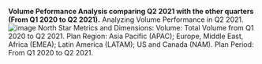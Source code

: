 **Volume Peformance Analysis comparing Q2 2021 with the other quarters (From Q1 2020 to Q2 2021).**
Analyzing Volume Performance in Q2 2021.
![image](https://github.com/user-attachments/assets/81ed30e3-5613-4f1d-9bab-5aac4b707f22)
North Star Metrics and Dimensions:
Volume: Total Volume from Q1 2020 to Q2 2021.
Plan Region: Asia Pacific (APAC); Europe, Middle East, Africa (EMEA); Latin America (LATAM); US and Canada (NAM).
Plan Period: From Q1 2020 to Q2 2021.
